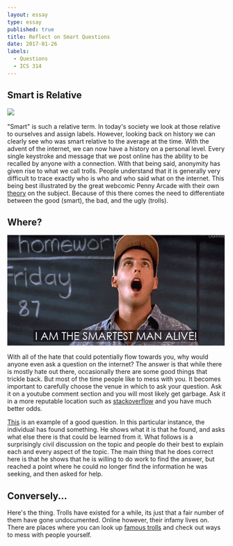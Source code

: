 ```yaml
---
layout: essay
type: essay
published: true
title: Reflect on Smart Questions
date: 2017-01-26
labels:
  - Questions
  - ICS 314
---
```


## Smart is Relative

<img class="ui medium left floated image" src="../images/einstein.gif">

"Smart" is such a relative term. In today's society we look at those relative to ourselves and assign labels. However, looking back on history we can clearly see who was smart relative to the average at the time. With the advent of the internet, we can now have a history on a personal level. Every single keystroke and message that we post online has the ability to be recalled by anyone with a connection. With that being said, anonymity has given rise to what we call trolls. People understand that it is generally very difficult to trace exactly who is who and who said what on the internet. This being best illustrated by the great webcomic Penny Arcade with their own [theory](https://www.penny-arcade.com/comic/2004/03/19) on the subject. Because of this there comes the need to differentiate between the good (smart), the bad, and the ugly (trolls).

## Where?

<img class="ui medium left floated image" src="../images/smart.gif">

With all of the hate that could potentially flow towards you, why would anyone even ask a question on the internet? The answer is that while there is mostly hate out there, occasionally there are some good things that trickle back. But most of the time people like to mess with you. It becomes important to carefully choose the venue in which to ask your question. Ask it on a youtube comment section and you will most likely get garbage. Ask it in a more reputable location such as [stackoverflow](http://stackoverflow.com/) and you have much better odds.

[This](http://stackoverflow.com/questions/41727415/valid-but-worthless-syntax-in-switch-case) is an example of a good question. In this particular instance, the individual has found something. He shows what it is that he found, and asks what else there is that could be learned from it. What follows is a surprisingly civil discussion on the topic and people do their best to explain each and every aspect of the topic. The main thing that he does correct here is that he shows that he is willing to do work to find the answer, but reached a point where he could no longer find the information he was seeking, and then asked for help.

## Conversely...

Here's the thing. Trolls have existed for a while, its just that a fair number of them have gone undocumented. Online however, their infamy lives on. There are places where you can look up [famous trolls](https://www.internetmarketingninjas.com/blog/social-media/awesome-internet-trolls/) and check out ways to mess with people yourself. 
